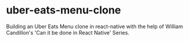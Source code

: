 # uber-eats-menu-clone
Building an Uber Eats Menu clone in react-native with the help of  William Candillon's 'Can it be done in React Native' Series.
